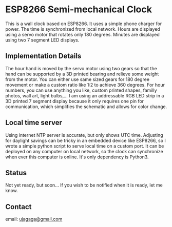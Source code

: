 # ESP8266 Semi-mechanical Clock

This is a wall clock based on ESP8266. It uses a simple phone charger for power. 
The time is synchronized from local network. Hours are displayed using a servo motor that rotates only 180 degrees. Minutes are displayed using two 7 segment LED displays.

## Implementation  Details

The hour hand is moved by the servo motor using two gears so that the hand can be supported by a 3D printed bearing and relieve some weight from the motor. You can either use same sized gears for 180 degree movement or make a custom ratio like 1:2 to achieve 360 degrees.
For hour numbers, you can use anything you like, custom printed shapes, familly photos, wall art, light bulbs,...
I am using an addressable RGB LED strip in a 3D printed 7 segment display because it only requires one pin for communication, which simplifies the schematic and allows for color change.

## Local time server

Using internet NTP server is accurate, but only shows UTC time. Adjusting for daylight savings can be tricky in an embedded device like ESP8266, so I wrote a simple python script to serve local time on a custom port. It can be deployed on any computer on local network, so the clock can synchronize when ever this computer is online. It's only dependency is Python3.

## Status

Not yet ready, but soon... If you wish to be notified when it is ready, let me know.


## Contact

email: ujagaga@gmail.com

